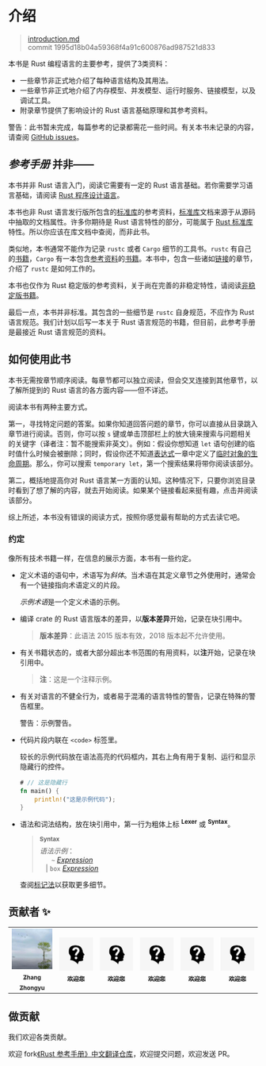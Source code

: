 # 介绍

> [introduction.md](https://github.com/rust-lang/reference/blob/master/src/introduction.md)
> <br />
> commit 1995d18b04a59368f4a91c600876ad987521d833

本书是 Rust 编程语言的主要参考，提供了3类资料：

  - 一些章节非正式地介绍了每种语言结构及其用法。
  - 一些章节非正式地介绍了内存模型、并发模型、运行时服务、链接模型，以及调试工具。
  - 附录章节提供了影响设计的 Rust 语言基础原理和其参考资料。

<div class="warning">

警告：此书暂未完成，每篇参考的记录都需花一些时间。有关本书未记录的内容，请查阅 [GitHub issues]。

</div>

## *参考手册* 并非——

本书并非 Rust 语言入门，阅读它需要有一定的 Rust 语言基础。若你需要学习语言基础，请阅读 [Rust 程序设计语言]。

本书也非 Rust 语言发行版所包含的[标准库]的参考资料，[标准库]文档来源于从源码中抽取的文档属性。许多你期待是 Rust 语言特性的部分，可能属于 [Rust 标准库][标准库]特性。所以你应该在库文档中查阅，而非此书。

类似地，本书通常不能作为记录 `rustc` 或者 `Cargo` 细节的工具书。`rustc` 有自己的[书籍][rustc book]，`Cargo` 有一本包含[参考资料][cargo reference]的[书籍][cargo book]。本书中，包含一些诸如[链接][linkage]的章节，介绍了 `rustc` 是如何工作的。

本书也仅作为 Rust 稳定版的参考资料，关于尚在完善的非稳定特性，请阅读[非稳定版书籍][Unstable Book]。

最后一点，本书并非标准。其包含的一些细节是 `rustc` 自身规范，不应作为 Rust 语言规范。我们计划以后写一本关于 Rust 语言规范的书籍，但目前，此参考手册是最接近 Rust 语言规范的资料。

## 如何使用此书

本书无需按章节顺序阅读。每章节都可以独立阅读，但会交叉连接到其他章节，以了解所提到的 Rust 语言的各方面内容——但不详述。

阅读本书有两种主要方式。

第一，寻找特定问题的答案。如果你知道回答问题的章节，你可以直接从目录跳入章节进行阅读。否则，你可以按 `s` 键或单击顶部栏上的放大镜来搜索与问题相关的关键字（译者注：暂不能搜索非英文）。例如：假设你想知道 `let` 语句创建的临时值什么时候会被删除；同时，假设你还不知道[表达式][expressions chapter]一章中定义了[临时对象的生命周期][lifetime of temporaries]。那么，你可以搜索 `temporary let`，第一个搜索结果将带你阅读该部分。 

第二，概括地提高你对 Rust 语言某一方面的认知。这种情况下，只要你浏览目录时看到了想了解的内容，就去开始阅读。如果某个链接看起来挺有趣，点击并阅读该部分。

综上所述，本书没有错误的阅读方式，按照你感觉最有帮助的方式去读它吧。

### 约定

像所有技术书籍一样，在信息的展示方面，本书有一些约定。

* 定义术语的语句中，术语写为*斜体*。当术语在其定义章节之外使用时，通常会有一个链接指向术语定义的片段。

  *示例术语*是一个定义术语的示例。

* 编译 crate 的 Rust 语言版本的差异，以**版本差异**开始，记录在块引用中。

  > **版本差异**：此语法 2015 版本有效，2018 版本起不允许使用。

* 有关书籍状态的，或者大部分超出本书范围的有用资料，以**注**开始，记录在块引用中。

  > **注**：这是一个注释示例。

* 有关对语言的不健全行为，或者易于混淆的语言特性的警告，记录在特殊的警告框里。

  <div class="warning">

  警告：示例警告。

  </div>

* 代码片段内联在 `<code>` 标签里。

  较长的示例代码放在语法高亮的代码框内，其右上角有用于复制、运行和显示隐藏行的控件。

  ```rust
  # // 这是隐藏行
  fn main() {
      println!("这是示例代码");
  }
  ```

* 语法和词法结构，放在块引用中，第一行为粗体上标 <sup>**Lexer**</sup> 或 <sup>**Syntax**</sup>。

  > **<sup>Syntax</sup>**\
  > _语法示例_：\
  > &nbsp;&nbsp; &nbsp;&nbsp; `~` [_Expression_]\
  > &nbsp;&nbsp; | `box` [_Expression_]

  查阅[标记法][Notation]以获取更多细节。

## 贡献者 ✨

<table>
  <tr>
    <td align="center">
      <a href="https://budshome.com">
        <img src="imgs/contributors/zzy.jpg" width="100px;" alt=""/>
        <br /><sub><b>Zhang Zhongyu</b></sub>
      </a>
    </td>
    <td align="center">
      <a href="https://github.com/zzy/rust-reference-zh">
        <img src="imgs/contributors/anonymous.jpg" width="100px;" alt=""/>
        <br /><sub><b>欢迎您</b></sub>
      </a>
    </td>
    <td align="center">
      <a href="https://github.com/zzy/rust-reference-zh">
        <img src="imgs/contributors/anonymous.jpg" width="100px;" alt=""/>
        <br /><sub><b>欢迎您</b></sub>
      </a>
    </td>
    <td align="center">
      <a href="https://github.com/zzy/rust-reference-zh">
        <img src="imgs/contributors/anonymous.jpg" width="100px;" alt=""/>
        <br /><sub><b>欢迎您</b></sub>
      </a>
    </td>
    <td align="center">
      <a href="https://github.com/zzy/rust-reference-zh">
        <img src="imgs/contributors/anonymous.jpg" width="100px;" alt=""/>
        <br /><sub><b>欢迎您</b></sub>
      </a>
    </td>
    <td align="center">
      <a href="https://github.com/zzy/rust-reference-zh">
        <img src="imgs/contributors/anonymous.jpg" width="100px;" alt=""/>
        <br /><sub><b>欢迎您</b></sub>
      </a>
    </td>
  </tr>
</table>

## 做贡献

我们欢迎各类贡献。

欢迎 fork[《Rust 参考手册》中文翻译仓库]，欢迎提交问题，欢迎发送 PR。

[Rust 程序设计语言]: https://rust-lang.budshome.com
[github issues]: https://github.com/rust-lang/reference/issues
[标准库]: https://doc.rust-lang.org/std
[《Rust 参考手册》中文翻译仓库]: https://github.com/zzy/rust-reference-zh
[Unstable Book]: https://doc.rust-lang.org/nightly/unstable-book/
[_Expression_]: expressions.md
[cargo book]: https://cargo.budshome.com
[cargo reference]: https://cargo.budshome.com/reference
[expressions chapter]: expressions.md
[lifetime of temporaries]: expressions.md#temporary-lifetimes
[linkage]: linkage.md
[rustc book]: https://doc.rust-lang.org/nightly/rustc/index.html
[Notation]: notation.md
